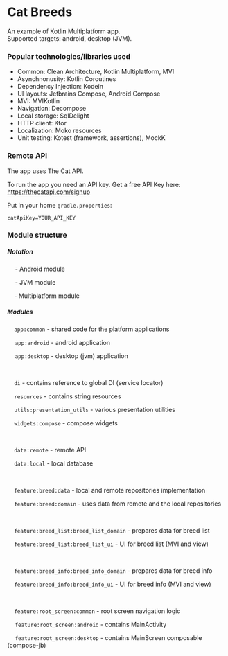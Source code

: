 # Cat Breeds 

An example of Kotlin Multiplatform app.  
Supported targets: android, desktop (JVM).   
  
### Popular technologies/libraries used

- Common: Clean Architecture, Kotlin Multiplatform, MVI
- Asynchnonusity: Kotlin Coroutines
- Dependency Injection: Kodein
- UI layouts: Jetbrains Compose, Android Compose
- MVI: MVIKotlin
- Navigation: Decompose
- Local storage: SqlDelight
- HTTP client: Ktor
- Localization: Moko resources
- Unit testing: Kotest (framework, assertions), MockK

### Remote API

The app uses The Cat API. 

To run the app you need an API key. Get a free API Key here: https://thecatapi.com/signup

Put in your home `gradle.properties`:

```
catApiKey=YOUR_API_KEY
```


### Module structure

##### Notation

<img src="https://user-images.githubusercontent.com/50498272/164989026-c0932bb8-35eb-4db3-b01c-34bea756c284.png" height=14>  - Android module    

<img src="https://user-images.githubusercontent.com/50498272/164988981-12ca6b31-3d81-4dea-8590-fcacccd84486.png" height=14> - JVM module    

<img src="https://user-images.githubusercontent.com/50498272/164987841-3283deb3-67f6-44ba-b03a-e6847ae52b22.png" height=12> - Multiplatform module

##### Modules

<img src="https://user-images.githubusercontent.com/50498272/164987841-3283deb3-67f6-44ba-b03a-e6847ae52b22.png" height=12> `app:common` - shared code for the platform applications

<img src="https://user-images.githubusercontent.com/50498272/164989026-c0932bb8-35eb-4db3-b01c-34bea756c284.png" height=14> `app:android` - android application

<img src="https://user-images.githubusercontent.com/50498272/164988981-12ca6b31-3d81-4dea-8590-fcacccd84486.png" height=14> `app:desktop` - desktop (jvm) application

<br/>

<img src="https://user-images.githubusercontent.com/50498272/164987841-3283deb3-67f6-44ba-b03a-e6847ae52b22.png" height=12> `di` - contains reference to global DI (service locator) 

<img src="https://user-images.githubusercontent.com/50498272/164987841-3283deb3-67f6-44ba-b03a-e6847ae52b22.png" height=12> `resources` - contains string resources

<img src="https://user-images.githubusercontent.com/50498272/164987841-3283deb3-67f6-44ba-b03a-e6847ae52b22.png" height=12> `utils:presentation_utils` - various presentation utilities

<img src="https://user-images.githubusercontent.com/50498272/164987841-3283deb3-67f6-44ba-b03a-e6847ae52b22.png" height=12> `widgets:compose` - compose widgets

<br/>

<img src="https://user-images.githubusercontent.com/50498272/164987841-3283deb3-67f6-44ba-b03a-e6847ae52b22.png" height=12> `data:remote` - remote API

<img src="https://user-images.githubusercontent.com/50498272/164987841-3283deb3-67f6-44ba-b03a-e6847ae52b22.png" height=12> `data:local` - local database

<br/>

<img src="https://user-images.githubusercontent.com/50498272/164987841-3283deb3-67f6-44ba-b03a-e6847ae52b22.png" height=12> `feature:breed:data` - local and remote repositories implementation

<img src="https://user-images.githubusercontent.com/50498272/164987841-3283deb3-67f6-44ba-b03a-e6847ae52b22.png" height=12> `feature:breed:domain` - uses data from remote and the local repositories

<br/>

<img src="https://user-images.githubusercontent.com/50498272/164987841-3283deb3-67f6-44ba-b03a-e6847ae52b22.png" height=12> `feature:breed_list:breed_list_domain` - prepares data for breed list

<img src="https://user-images.githubusercontent.com/50498272/164987841-3283deb3-67f6-44ba-b03a-e6847ae52b22.png" height=12> `feature:breed_list:breed_list_ui` - UI for breed list (MVI and view)

<br/>

<img src="https://user-images.githubusercontent.com/50498272/164987841-3283deb3-67f6-44ba-b03a-e6847ae52b22.png" height=12> `feature:breed_info:breed_info_domain` - prepares data for breed info

<img src="https://user-images.githubusercontent.com/50498272/164987841-3283deb3-67f6-44ba-b03a-e6847ae52b22.png" height=12> `feature:breed_info:breed_info_ui` - UI for breed info (MVI and view)

<br/>

<img src="https://user-images.githubusercontent.com/50498272/164987841-3283deb3-67f6-44ba-b03a-e6847ae52b22.png" height=12> `feature:root_screen:common` - root screen navigation logic

<img src="https://user-images.githubusercontent.com/50498272/164989026-c0932bb8-35eb-4db3-b01c-34bea756c284.png" height=14> `feature:root_screen:android` - contains MainActivity 

<img src="https://user-images.githubusercontent.com/50498272/164988981-12ca6b31-3d81-4dea-8590-fcacccd84486.png" height=14> `feature:root_screen:desktop` - contains  MainScreen composable (compose-jb)

